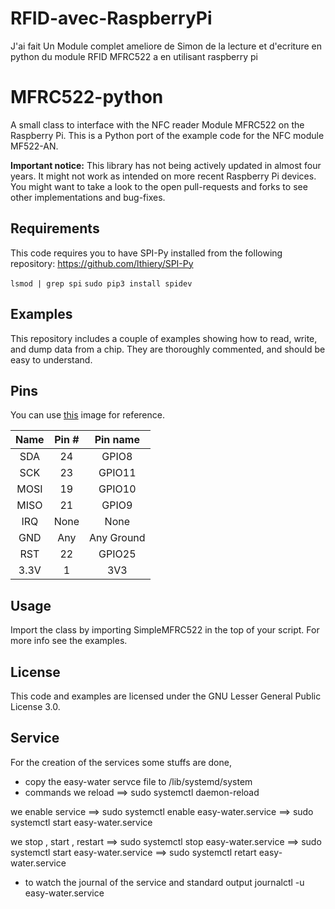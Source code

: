 # RFID-avec-RaspberryPi
J'ai fait Un Module complet ameliore de Simon de la lecture et d'ecriture 
en python du module RFID MFRC522 a en utilisant raspberry pi

MFRC522-python
==============
A small class to interface with the NFC reader Module MFRC522 on the Raspberry Pi.
This is a Python port of the example code for the NFC module MF522-AN.

**Important notice:** This library has not being actively updated in almost four years.
It might not work as intended on more recent Raspberry Pi devices. You might want to 
take a look to the open pull-requests and forks to see other implementations and bug-fixes.

## Requirements
This code requires you to have SPI-Py installed from the following repository:
https://github.com/lthiery/SPI-Py

```lsmod | grep spi```
```sudo pip3 install spidev```

## Examples
This repository includes a couple of examples showing how to read, write, and dump data from a chip. They are thoroughly commented, and should be easy to understand.

## Pins
You can use [this](http://i.imgur.com/y7Fnvhq.png) image for reference.

| Name | Pin # | Pin name   |
|:------:|:-------:|:------------:|
| SDA  | 24    | GPIO8      |
| SCK  | 23    | GPIO11     |
| MOSI | 19    | GPIO10     |
| MISO | 21    | GPIO9      |
| IRQ  | None  | None       |
| GND  | Any   | Any Ground |
| RST  | 22    | GPIO25     |
| 3.3V | 1     | 3V3        |

## Usage
Import the class by importing SimpleMFRC522 in the top of your script. For more info see the examples.

## License
This code and examples are licensed under the GNU Lesser General Public License 3.0.

## Service
For the creation of the services some stuffs are done,
- copy the easy-water servce file to /lib/systemd/system
- commands
we reload
==> sudo systemctl daemon-reload

we enable service
==> sudo systemctl enable easy-water.service
==> sudo systemctl start easy-water.service

we stop , start , restart
==> sudo systemctl stop easy-water.service
==> sudo systemctl start easy-water.service
==> sudo systemctl retart easy-water.service

- to watch the journal of the service and standard output
journalctl -u easy-water.service





